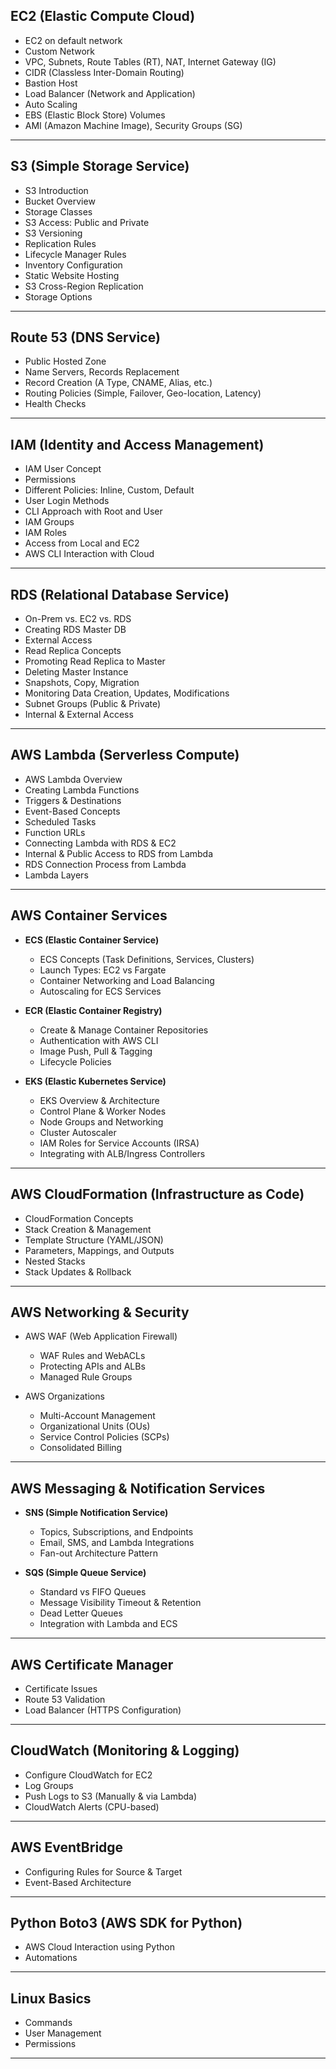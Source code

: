 ## EC2 (Elastic Compute Cloud)

* EC2 on default network
* Custom Network
* VPC, Subnets, Route Tables (RT), NAT, Internet Gateway (IG)
* CIDR (Classless Inter-Domain Routing)
* Bastion Host
* Load Balancer (Network and Application)
* Auto Scaling
* EBS (Elastic Block Store) Volumes
* AMI (Amazon Machine Image), Security Groups (SG)

---

## S3 (Simple Storage Service)

* S3 Introduction
* Bucket Overview
* Storage Classes
* S3 Access: Public and Private
* S3 Versioning
* Replication Rules
* Lifecycle Manager Rules
* Inventory Configuration
* Static Website Hosting
* S3 Cross-Region Replication
* Storage Options

---

## Route 53 (DNS Service)

* Public Hosted Zone
* Name Servers, Records Replacement
* Record Creation (A Type, CNAME, Alias, etc.)
* Routing Policies (Simple, Failover, Geo-location, Latency)
* Health Checks

---

## IAM (Identity and Access Management)

* IAM User Concept
* Permissions
* Different Policies: Inline, Custom, Default
* User Login Methods
* CLI Approach with Root and User
* IAM Groups
* IAM Roles
* Access from Local and EC2
* AWS CLI Interaction with Cloud

---

## RDS (Relational Database Service)

* On-Prem vs. EC2 vs. RDS
* Creating RDS Master DB
* External Access
* Read Replica Concepts
* Promoting Read Replica to Master
* Deleting Master Instance
* Snapshots, Copy, Migration
* Monitoring Data Creation, Updates, Modifications
* Subnet Groups (Public & Private)
* Internal & External Access

---

## AWS Lambda (Serverless Compute)

* AWS Lambda Overview
* Creating Lambda Functions
* Triggers & Destinations
* Event-Based Concepts
* Scheduled Tasks
* Function URLs
* Connecting Lambda with RDS & EC2
* Internal & Public Access to RDS from Lambda
* RDS Connection Process from Lambda
* Lambda Layers

---

## AWS Container Services

* **ECS (Elastic Container Service)**

  * ECS Concepts (Task Definitions, Services, Clusters)
  * Launch Types: EC2 vs Fargate
  * Container Networking and Load Balancing
  * Autoscaling for ECS Services
* **ECR (Elastic Container Registry)**

  * Create & Manage Container Repositories
  * Authentication with AWS CLI
  * Image Push, Pull & Tagging
  * Lifecycle Policies
* **EKS (Elastic Kubernetes Service)**

  * EKS Overview & Architecture
  * Control Plane & Worker Nodes
  * Node Groups and Networking
  * Cluster Autoscaler
  * IAM Roles for Service Accounts (IRSA)
  * Integrating with ALB/Ingress Controllers

---

## AWS CloudFormation (Infrastructure as Code)

* CloudFormation Concepts
* Stack Creation & Management
* Template Structure (YAML/JSON)
* Parameters, Mappings, and Outputs
* Nested Stacks
* Stack Updates & Rollback

---

## AWS Networking & Security

* AWS WAF (Web Application Firewall)

  * WAF Rules and WebACLs
  * Protecting APIs and ALBs
  * Managed Rule Groups
* AWS Organizations

  * Multi-Account Management
  * Organizational Units (OUs)
  * Service Control Policies (SCPs)
  * Consolidated Billing

---

## AWS Messaging & Notification Services

* **SNS (Simple Notification Service)**

  * Topics, Subscriptions, and Endpoints
  * Email, SMS, and Lambda Integrations
  * Fan-out Architecture Pattern
* **SQS (Simple Queue Service)**

  * Standard vs FIFO Queues
  * Message Visibility Timeout & Retention
  * Dead Letter Queues
  * Integration with Lambda and ECS

---

## AWS Certificate Manager

* Certificate Issues
* Route 53 Validation
* Load Balancer (HTTPS Configuration)

---

## CloudWatch (Monitoring & Logging)

* Configure CloudWatch for EC2
* Log Groups
* Push Logs to S3 (Manually & via Lambda)
* CloudWatch Alerts (CPU-based)

---

## AWS EventBridge

* Configuring Rules for Source & Target
* Event-Based Architecture

---

## Python Boto3 (AWS SDK for Python)

* AWS Cloud Interaction using Python
* Automations

---

## Linux Basics

* Commands
* User Management
* Permissions

---
